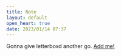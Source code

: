 ```yaml
---
title: Note
layout: default
open_heart: true
date: 2023/01/14 07:37
---
```


Gonna give letterboxd another go. [Add me!](https://letterboxd.com/muan/)
